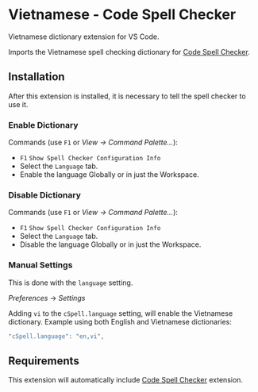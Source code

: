# Vietnamese - Code Spell Checker

Vietnamese dictionary extension for VS Code.

Imports the Vietnamese spell checking dictionary for [Code Spell Checker](https://marketplace.visualstudio.com/items?itemName=streetsidesoftware.code-spell-checker).



## Installation

After this extension is installed, it is necessary to tell the spell checker to use it.

### Enable Dictionary

Commands (use `F1` or *View -> Command Palette...*):
- `F1` `Show Spell Checker Configuration Info`
- Select the `Language` tab.
- Enable the language Globally or in just the Workspace.

### Disable Dictionary

Commands (use `F1` or *View -> Command Palette...*):
- `F1` `Show Spell Checker Configuration Info`
- Select the `Language` tab.
- Disable the language Globally or in just the Workspace.

### Manual Settings

This is done with the `language` setting.

*Preferences* -> *Settings*

Adding `vi` to the `cSpell.language` setting, will enable the Vietnamese dictionary.
Example using both English and Vietnamese dictionaries:
```javascript
"cSpell.language": "en,vi",
```



## Requirements
This extension will automatically include [Code Spell Checker](https://marketplace.visualstudio.com/items?itemName=streetsidesoftware.code-spell-checker) extension.
